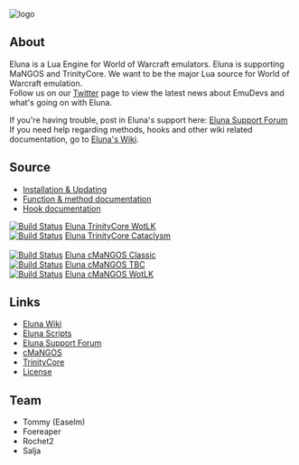 ![logo](https://dl.dropbox.com/u/98478761/eluna-DBCA-Designs.png)

## About

Eluna is a Lua Engine for World of Warcraft emulators. Eluna is supporting MaNGOS and TrinityCore.
We want to be the major Lua source for World of Warcraft emulation.<br />
Follow us on our [Twitter](https://twitter.com/EmuDevs) page to view the latest news about EmuDevs and what's going on with Eluna.

If you're having trouble, post in Eluna's support here: [Eluna Support Forum](http://emudevs.com/forumdisplay.php/84-Support)<br />
If you need help regarding methods, hooks and other wiki related documentation, go to [Eluna's Wiki](http://wiki.emudevs.com/doku.php?id=eluna).

## Source

* [Installation & Updating](/docs/INSTALL.md)
* [Function & method documentation](/LuaFunctions.cpp)
* [Hook documentation](/HookMgr.h#L76)

[![Build Status](https://travis-ci.org/ElunaLuaEngine/Eluna-TC-Wotlk.png?branch=master)](https://travis-ci.org/ElunaLuaEngine/Eluna-TC-Wotlk) [Eluna TrinityCore WotLK](https://github.com/ElunaLuaEngine/Eluna-TC-Wotlk)<br />
[![Build Status](https://travis-ci.org/ElunaLuaEngine/Eluna-TC-Cata.png?branch=master)](https://travis-ci.org/ElunaLuaEngine/Eluna-TC-Cata) [Eluna TrinityCore Cataclysm](https://github.com/ElunaLuaEngine/Eluna-TC-Cata)<br />
<br />
[![Build Status](https://travis-ci.org/ElunaLuaEngine/ElunaMangosClassic.png?branch=master)](https://travis-ci.org/ElunaLuaEngine/ElunaMangosClassic) [Eluna cMaNGOS Classic](https://github.com/ElunaLuaEngine/ElunaMangosClassic)<br />
[![Build Status](https://travis-ci.org/ElunaLuaEngine/ElunaMangosTbc.png?branch=master)](https://travis-ci.org/ElunaLuaEngine/ElunaMangosTbc) [Eluna cMaNGOS TBC](https://github.com/ElunaLuaEngine/ElunaMangosTbc)<br />
[![Build Status](https://travis-ci.org/ElunaLuaEngine/ElunaMangosWotlk.png?branch=master)](https://travis-ci.org/ElunaLuaEngine/ElunaMangosWotlk) [Eluna cMaNGOS WotLK](https://github.com/ElunaLuaEngine/ElunaMangosWotlk)

## Links

* [Eluna Wiki](http://wiki.emudevs.com/doku.php?id=eluna)
* [Eluna Scripts](https://github.com/ElunaLuaEngine/Scripts)
* [Eluna Support Forum](http://emudevs.com)
* [cMaNGOS](http://cmangos.net/)
* [TrinityCore](http://www.trinitycore.org/)
* [License](/docs/LICENSE.md)

## Team

* Tommy (Easelm)
* Foereaper
* Rochet2
* Salja
